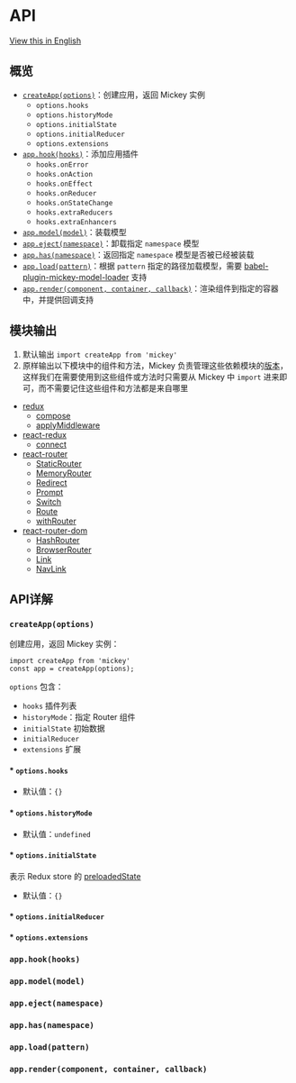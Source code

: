 # API

[View this in English](../en-US/api.md)

## 概览

- [`createApp(options)`](#createappoptions)：创建应用，返回 Mickey 实例
  - `options.hooks`
  - `options.historyMode`
  - `options.initialState`
  - `options.initialReducer`
  - `options.extensions`
- [`app.hook(hooks)`](#apphookhooks)：添加应用插件
  - `hooks.onError`
  - `hooks.onAction`
  - `hooks.onEffect`
  - `hooks.onReducer`
  - `hooks.onStateChange`
  - `hooks.extraReducers`
  - `hooks.extraEnhancers`
- [`app.model(model)`](#appmodelmodel)：装载模型
- [`app.eject(namespace)`](#appejectnamespace)：卸载指定 `namespace` 模型
- [`app.has(namespace)`](#apphasnamespace)：返回指定 `namespace` 模型是否被已经被装载
- [`app.load(pattern)`](#apploadpattern)：根据 `pattern` 指定的路径加载模型，需要 [babel-plugin-mickey-model-loader](https://github.com/mickeyjsx/babel-plugin-mickey-model-loader) 支持
- [`app.render(component, container, callback)`](#apprendercomponent-container-callback)：渲染组件到指定的容器中，并提供回调支持

## 模块输出

1. 默认输出 `import createApp from 'mickey'` 
2. 原样输出以下模块中的组件和方法，Mickey 负责管理这些依赖模块的[版本](https://github.com/mickeyjsx/mickey/blob/master/package.json#L31)，这样我们在需要使用到这些组件或方法时只需要从 Mickey 中 `import` 进来即可，而不需要记住这些组件和方法都是来自哪里
  
- [redux](https://github.com/reactjs/redux)
  - [compose](http://redux.js.org/docs/api/compose.html)
  - [applyMiddleware](http://redux.js.org/docs/api/applyMiddleware.html)
- [react-redux](https://github.com/reactjs/react-redux)
  - [connect](https://github.com/reactjs/react-redux/blob/master/docs/api.md#connectmapstatetoprops-mapdispatchtoprops-mergeprops-options)
- [react-router](https://reacttraining.com/react-router/)  
  - [StaticRouter](https://reacttraining.com/react-router/core/api/StaticRouter)
  - [MemoryRouter](https://reacttraining.com/react-router/web/api/MemoryRouter)
  - [Redirect](https://reacttraining.com/react-router/web/api/Redirect)
  - [Prompt](https://reacttraining.com/react-router/core/api/Prompt)
  - [Switch](https://reacttraining.com/react-router/core/api/Switch)
  - [Route](https://reacttraining.com/react-router/core/api/Route)
  - [withRouter](https://reacttraining.com/react-router/core/api/withRouter)
- [react-router-dom](https://github.com/ReactTraining/react-router/tree/master/packages/react-router-dom)  
  - [HashRouter](https://reacttraining.com/react-router/web/api/HashRouter)
  - [BrowserRouter](https://reacttraining.com/react-router/web/api/BrowserRouter)
  - [Link](https://reacttraining.com/react-router/web/api/Link)
  - [NavLink](https://reacttraining.com/react-router/web/api/NavLink)

## API详解

### `createApp(options)` 

创建应用，返回 Mickey 实例：

```
import createApp from 'mickey'
const app = createApp(options);
```

`options` 包含：
- `hooks` 插件列表
- `historyMode`：指定 Router 组件
- `initialState` 初始数据
- `initialReducer`
- `extensions` 扩展

#### * `options.hooks`
- 默认值：`{}`

#### * `options.historyMode`
- 默认值：`undefined`


#### * `options.initialState`

表示 Redux store 的 [preloadedState](http://redux.js.org/docs/api/createStore.html)

- 默认值：`{}`
  
#### * `options.initialReducer`
#### * `options.extensions`


### `app.hook(hooks)`
### `app.model(model)`
### `app.eject(namespace)`
### `app.has(namespace)`
### `app.load(pattern)`
### `app.render(component, container, callback)`
